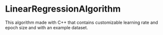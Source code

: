 # LinearRegressionAlgorithm
This algorithm made with C++ that contains customizable learning rate and epoch size and with an example dataset.

